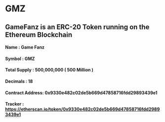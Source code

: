 # GMZ
## GameFanz is an ERC-20 Token running on the Ethereum Blockchain
#### Name : Game Fanz
#### Symbol : GMZ
#### Total Supply : 500,000,000 ( 500 Million )
#### Decimals : 18
#### Contract Address: 0x9330e482c02de5b669d47858716fdd29893439e1
#### Tracker : https://etherscan.io/token/0x9330e482c02de5b669d47858716fdd29893439e1 
